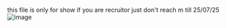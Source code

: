 this file is only for show
if you are recruitor just don't reach m till 25/07/25
![image](https://github.com/user-attachments/assets/b8e08cd5-5289-4bfc-9401-abc0c2231c9e)
